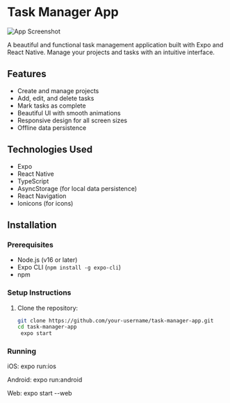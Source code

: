 # Task Manager App

![App Screenshot](./assets/Screenshot.png) <!-- Add your screenshot if available -->

A beautiful and functional task management application built with Expo and React Native. Manage your projects and tasks with an intuitive interface.

## Features

- Create and manage projects
- Add, edit, and delete tasks
- Mark tasks as complete
- Beautiful UI with smooth animations
- Responsive design for all screen sizes
- Offline data persistence

## Technologies Used

- Expo
- React Native
- TypeScript
- AsyncStorage (for local data persistence)
- React Navigation
- Ionicons (for icons)

## Installation

### Prerequisites

- Node.js (v16 or later)
- Expo CLI (`npm install -g expo-cli`)
-  npm

### Setup Instructions

1. Clone the repository:
   ```bash
   git clone https://github.com/your-username/task-manager-app.git
   cd task-manager-app
    expo start


### Running
iOS: expo run:ios

Android: expo run:android

Web: expo start --web
